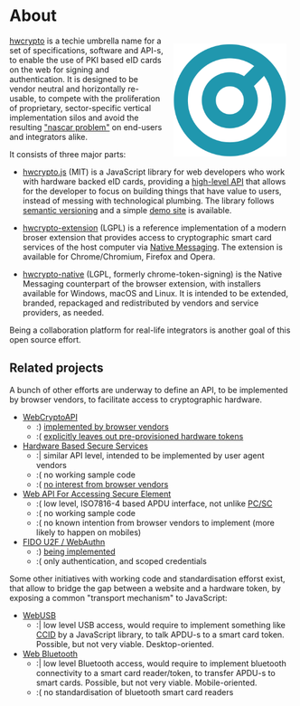 # About

<img align="right" src="icon/hwcrypto_icon.png" width="200px" style="padding: 1em">

[hwcrypto](https://github.com/hwcrypto) is a techie umbrella name for a set of specifications, software and API-s, to enable the use of PKI based eID cards on the web for signing and authentication. It is designed to be vendor neutral and horizontally re-usable, to compete with the proliferation of proprietary, sector-specific vertical implementation silos and avoid the resulting ["nascar problem"](https://indieweb.org/NASCAR_problem) on end-users and integrators alike.

It consists of three major parts:

* [hwcrypto.js](https://github.com/hwcrypto/hwcrypto.js) (MIT) is a JavaScript library for web developers who work with hardware backed eID cards, providing a [high-level API](https://github.com/hwcrypto/hwcrypto.js/wiki/API) that allows for the developer to focus on building things that have value to users, instead of messing with technological plumbing. The library follows [semantic versioning](http://semver.org/) and a simple [demo site](https://hwcrypto.github.io/demo/) is available.

* [hwcrypto-extension](https://github.com/hwcrypto-extension) (LGPL) is a reference implementation of a modern broser extension that provides access to cryptographic smart card services of the host computer via [Native Messaging](https://developer.chrome.com/extensions/nativeMessaging). The extension is available for Chrome/Chromium, Firefox and Opera.

* [hwcrypto-native](https://github.com/hwcrypto-native) (LGPL, formerly chrome-token-signing) is the Native Messaging counterpart of the browser extension, with installers available for Windows, macOS and Linux. It is intended to be extended, branded, repackaged and redistributed by vendors and service providers, as needed.

Being a collaboration platform for real-life integrators is another goal of this open source effort.

## Related projects
A bunch of other efforts are underway to define an API, to be implemented by browser vendors, to facilitate access to cryptographic hardware.

 * [WebCryptoAPI](https://www.w3.org/TR/WebCryptoAPI/)
   * :) [implemented by browser vendors](http://caniuse.com/#feat=cryptography)
   * :( [explicitly leaves out pre-provisioned hardware tokens](https://www.w3.org/TR/WebCryptoAPI/#scope-out-of-scope)
 * [Hardware Based Secure Services](https://rawgit.com/w3c/websec/gh-pages/hbss.html)
   * :&#124; similar API level, intended to be implemented by user agent vendors
   * :( no working sample code
   * :( [no interest from browser vendors](https://poulpita.com/2016/11/28/is-hardware-based-secure-web-services-a-lost-quest-no-well/)
 * [Web API For Accessing Secure Element](http://globalplatform.github.io/WebApis-for-SE/doc/)
   * :( low level, ISO7816-4 based APDU interface, not unlike [PC/SC](https://en.wikipedia.org/wiki/PC/SC)
   * :( no working sample code
   * :( no known intention from browser vendors to implement (more likely to happen on mobiles)
 * [FIDO U2F / WebAuthn](https://www.w3.org/TR/webauthn/)
   * :) [being implemented](http://caniuse.com/#feat=u2f)
   * :( only authentication, and scoped credentials

Some other initiatives with working code and standardisation efforst exist, that allow to bridge the gap between a website and a hardware token, by exposing a common "transport mechanism" to JavaScript:

 * [WebUSB](https://wicg.github.io/webusb/)
   * :&#124; low level USB access, would require to implement something like [CCID](https://en.wikipedia.org/wiki/CCID_(protocol)) by a JavaScript library, to talk APDU-s to a smart card token. Possible, but not very viable. Desktop-oriented.
 * [Web Bluetooth](https://webbluetoothcg.github.io/web-bluetooth/)
   * :&#124; low level Bluetooth access, would require to implement bluetooth connectivity to a smart card reader/token, to transfer APDU-s to smart cards. Possible, but not very viable. Mobile-oriented.
   * :( no standardisation of bluetooth smart card readers
